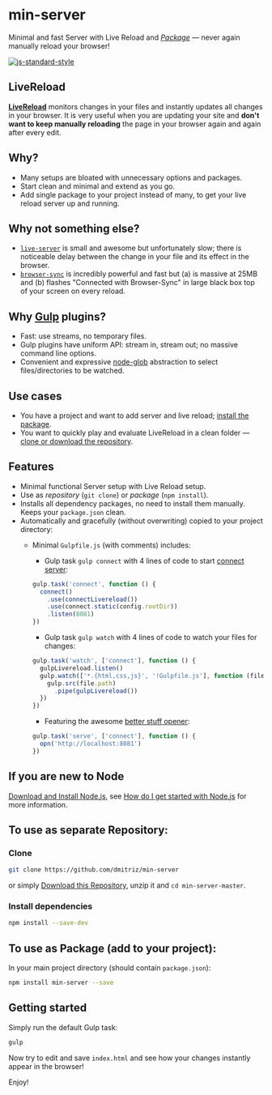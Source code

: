 # min-server
Minimal and fast Server with Live Reload and [*Package*](https://www.npmjs.com/package/min-server) &mdash; never again manually reload your browser!

[![js-standard-style](https://cdn.rawgit.com/feross/standard/master/badge.svg)](https://github.com/feross/standard)


## LiveReload
[**LiveReload**](http://livereload.com/) monitors changes in your files and instantly updates all changes in your browser. It is very useful when you are updating your site and **don't want to keep manually reloading** the page in your browser again and again after every edit.


## Why?
- Many setups are bloated with unnecessary options and packages.
- Start clean and minimal and extend as you go.
- Add single package to your project instead of many, to get your live reload server up and running.


## Why not something else?
- [`live-server`](https://github.com/tapio/live-server) is small and awesome but unfortunately slow; there is noticeable delay between the change in your file and its effect in the browser. 
- [`browser-sync`](https://github.com/BrowserSync/browser-sync) is incredibly powerful and fast but (a) is massive at 25MB and (b) flashes "Connected with Browser-Sync" in large black box top of your screen on every reload.


## Why [Gulp](https://github.com/gulpjs/gulp) plugins?
- Fast: use streams, no temporary files.
- Gulp plugins have uniform API: stream in, stream out; no massive command line options.
- Convenient and expressive [node-glob](https://github.com/isaacs/node-glob) abstraction to select files/directories to be watched.


## Use cases
- You have a project and want to add server and live reload; [install the package](#to-use-as-package-add-to-your-project).
- You want to quickly play and evaluate LiveReload in a clean folder &mdash; [clone or download the repository](#to-use-as-separate-repository).


## Features
- Minimal functional Server setup with Live Reload setup.
- Use as *repository* (`git clone`) or *package* (`npm install`).
- Installs all dependency packages, no need to install them manually. Keeps your `package.json` clean.
- Automatically and gracefully (without overwriting) copied to your project directory:
  - Minimal `Gulpfile.js` (with comments) includes:
    - Gulp task `gulp connect` with 4 lines of code to start [connect server](https://github.com/senchalabs/connect):

    ```js
    gulp.task('connect', function () {
      connect()
        .use(connectLivereload())
        .use(connect.static(config.rootDir))
        .listen(8081)
    })
    ```

    - Gulp task `gulp watch` with 4 lines of code to watch your files for changes:

    ```js
    gulp.task('watch', ['connect'], function () {
      gulpLivereload.listen()
      gulp.watch(['*.{html,css,js}', '!Gulpfile.js'], function (file) {
        gulp.src(file.path)
          .pipe(gulpLivereload())
      })
    })
    ```

    - Featuring the awesome [better stuff opener](https://github.com/sindresorhus/opn):

    ```js
    gulp.task('serve', ['connect'], function () {
      opn('http://localhost:8081')
    })
    ```


## If you are new to Node
[Download and Install Node.js](https://nodejs.org/download/), see [How do I get started with Node.js](http://stackoverflow.com/questions/2353818/how-do-i-get-started-with-node-js) for more information.


## To use as separate Repository: 
### Clone
```sh
git clone https://github.com/dmitriz/min-server
```
or simply [Download this Repository](https://github.com/dmitriz/min-server/archive/master.zip),
unzip it and `cd min-server-master`.


### Install dependencies
```sh
npm install --save-dev
```

## To use as Package (add to your project):
In your main project directory (should contain `package.json`):
```sh
npm install min-server --save
```

## Getting started
Simply run the default Gulp task:
```sh
gulp
```
Now try to edit and save `index.html` and see how your changes instantly appear in the browser!

Enjoy!
